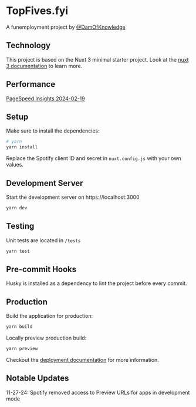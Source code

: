 # TopFives.fyi

A funemployment project by [@DamOfKnowledge](https://github.com/damofknowledge)
      
## Technology

This project is based on the Nuxt 3 minimal starter project. Look at the [nuxt 3 documentation](https://v3.nuxtjs.org) to learn more.

## Performance

[PageSpeed Insights 2024-02-19](https://pagespeed.web.dev/analysis/https-topfives-fyi/uxsdekj9cn?hl=en&form_factor=mobile)

## Setup

Make sure to install the dependencies:

```bash
# yarn
yarn install
```

Replace the Spotify client ID and secret in `nuxt.config.js` with your own values.

## Development Server

Start the development server on https://localhost:3000

```bash
yarn dev
```

## Testing

Unit tests are located in `/tests`

```bash
yarn test
```

## Pre-commit Hooks

Husky is installed as a dependency to lint the project before every commit.

## Production

Build the application for production:

```bash
yarn build
```

Locally preview production build:

```bash
yarn preview
```

Checkout the [deployment documentation](https://v3.nuxtjs.org/guide/deploy/presets) for more information.

## Notable Updates

11-27-24: Spotify removed access to Preview URLs for apps in development mode

